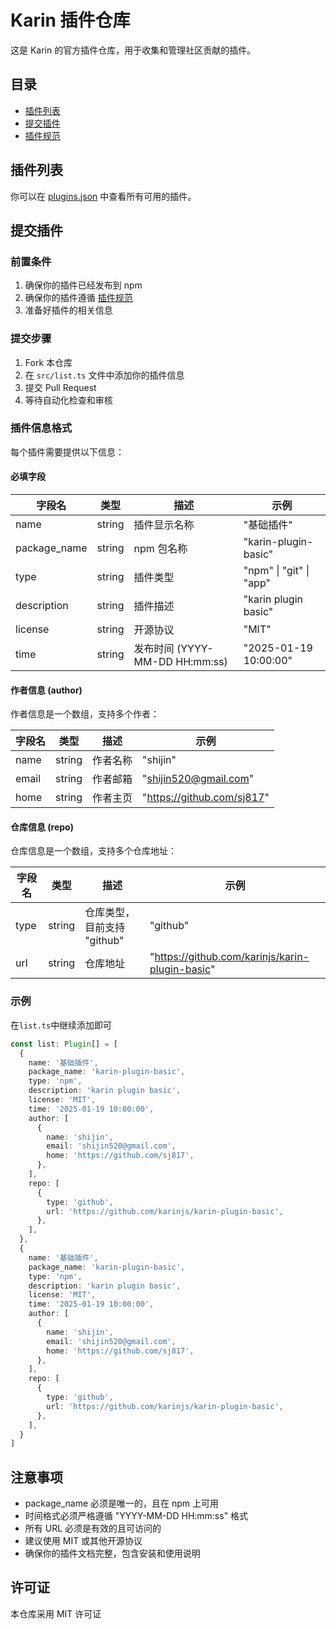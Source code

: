 
# Karin 插件仓库

这是 Karin 的官方插件仓库，用于收集和管理社区贡献的插件。

## 目录

- [插件列表](#插件列表)
- [提交插件](#提交插件)
- [插件规范](#插件规范)

## 插件列表

你可以在 [plugins.json](./plugins.json) 中查看所有可用的插件。

## 提交插件

### 前置条件

1. 确保你的插件已经发布到 npm
2. 确保你的插件遵循 [插件规范](#插件规范)
3. 准备好插件的相关信息

### 提交步骤

1. Fork 本仓库
2. 在 `src/list.ts` 文件中添加你的插件信息
3. 提交 Pull Request
4. 等待自动化检查和审核

### 插件信息格式

每个插件需要提供以下信息：

#### 必填字段

| 字段名       | 类型   | 描述                           | 示例                     |
| ------------ | ------ | ------------------------------ | ------------------------ |
| name         | string | 插件显示名称                   | "基础插件"               |
| package_name | string | npm 包名称                     | "karin-plugin-basic"     |
| type         | string | 插件类型                       | "npm"  \| "git" \| "app" |
| description  | string | 插件描述                       | "karin plugin basic"     |
| license      | string | 开源协议                       | "MIT"                    |
| time         | string | 发布时间 (YYYY-MM-DD HH:mm:ss) | "2025-01-19 10:00:00"    |

#### 作者信息 (author)

作者信息是一个数组，支持多个作者：

| 字段名 | 类型   | 描述     | 示例                         |
| ------ | ------ | -------- | ---------------------------- |
| name   | string | 作者名称 | "shijin"                     |
| email  | string | 作者邮箱 | "<shijin520@gmail.com>"      |
| home   | string | 作者主页 | "<https://github.com/sj817>" |

#### 仓库信息 (repo)

仓库信息是一个数组，支持多个仓库地址：

| 字段名 | 类型   | 描述                        | 示例                                              |
| ------ | ------ | --------------------------- | ------------------------------------------------- |
| type   | string | 仓库类型，目前支持 "github" | "github"                                          |
| url    | string | 仓库地址                    | "<https://github.com/karinjs/karin-plugin-basic>" |

### 示例

在`list.ts`中继续添加即可

```typescript
const list: Plugin[] = [
  {
    name: '基础插件',
    package_name: 'karin-plugin-basic',
    type: 'npm',
    description: 'karin plugin basic',
    license: 'MIT',
    time: '2025-01-19 10:00:00',
    author: [
      {
        name: 'shijin',
        email: 'shijin520@gmail.com',
        home: 'https://github.com/sj817',
      },
    ],
    repo: [
      {
        type: 'github',
        url: 'https://github.com/karinjs/karin-plugin-basic',
      },
    ],
  },
  {
    name: '基础插件',
    package_name: 'karin-plugin-basic',
    type: 'npm',
    description: 'karin plugin basic',
    license: 'MIT',
    time: '2025-01-19 10:00:00',
    author: [
      {
        name: 'shijin',
        email: 'shijin520@gmail.com',
        home: 'https://github.com/sj817',
      },
    ],
    repo: [
      {
        type: 'github',
        url: 'https://github.com/karinjs/karin-plugin-basic',
      },
    ],
  }
]
```

## 注意事项

- package_name 必须是唯一的，且在 npm 上可用
- 时间格式必须严格遵循 "YYYY-MM-DD HH:mm:ss" 格式
- 所有 URL 必须是有效的且可访问的
- 建议使用 MIT 或其他开源协议
- 确保你的插件文档完整，包含安装和使用说明

## 许可证

本仓库采用 MIT 许可证
